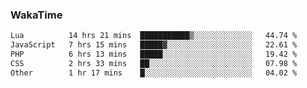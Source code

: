 ### WakaTime

<!--START_SECTION:waka-->

```txt
Lua          14 hrs 21 mins  ███████████▒░░░░░░░░░░░░░   44.74 %
JavaScript   7 hrs 15 mins   █████▓░░░░░░░░░░░░░░░░░░░   22.61 %
PHP          6 hrs 13 mins   █████░░░░░░░░░░░░░░░░░░░░   19.42 %
CSS          2 hrs 33 mins   ██░░░░░░░░░░░░░░░░░░░░░░░   07.98 %
Other        1 hr 17 mins    █░░░░░░░░░░░░░░░░░░░░░░░░   04.02 %
```

<!--END_SECTION:waka-->
